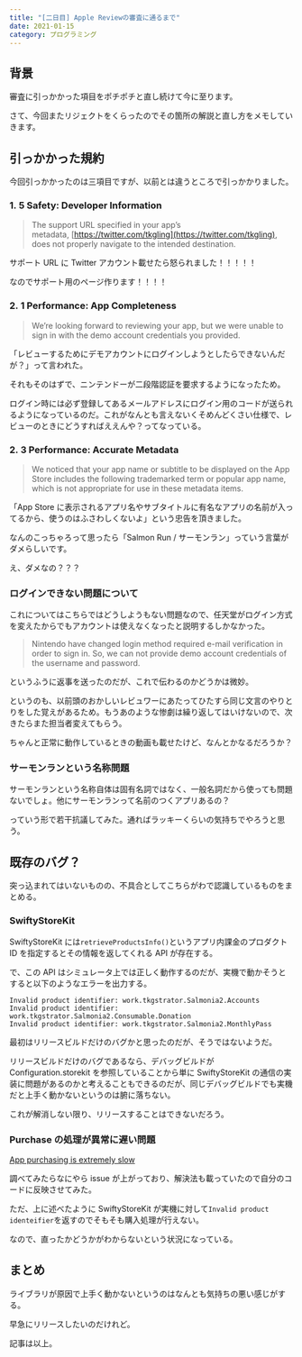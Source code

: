 ```yaml
---
title: "[二日目] Apple Reviewの審査に通るまで"
date: 2021-01-15
category: プログラミング
---
```


## 背景

審査に引っかかった項目をポチポチと直し続けて今に至ります。

さて、今回またリジェクトをくらったのでその箇所の解説と直し方をメモしていきます。

## 引っかかった規約

今回引っかかったのは三項目ですが、以前とは違うところで引っかかりました。

### 1. 5 Safety: Developer Information

> The support URL specified in your app’s metadata, [https://twitter.com/tkgling](https://twitter.com/tkgling), does not properly navigate to the intended destination.

サポート URL に Twitter アカウント載せたら怒られました！！！！！

なのでサポート用のページ作ります！！！！

### 2. 1 Performance: App Completeness

> We’re looking forward to reviewing your app, but we were unable to sign in with the demo account credentials you provided.

「レビューするためにデモアカウントにログインしようとしたらできないんだが？」って言われた。

それもそのはずで、ニンテンドーが二段階認証を要求するようになったため。

ログイン時には必ず登録してあるメールアドレスにログイン用のコードが送られるようになっているのだ。これがなんとも言えないくそめんどくさい仕様で、レビューのときにどうすればええんや？ってなっている。

### 2. 3 Performance: Accurate Metadata

> We noticed that your app name or subtitle to be displayed on the App Store includes the following trademarked term or popular app name, which is not appropriate for use in these metadata items.

「App Store に表示されるアプリ名やサブタイトルに有名なアプリの名前が入ってるから、使うのはふさわしくないよ」という忠告を頂きました。

なんのこっちゃろって思ったら「Salmon Run / サーモンラン」っていう言葉がダメらしいです。

え、ダメなの？？？

### ログインできない問題について

これについてはこちらではどうしようもない問題なので、任天堂がログイン方式を変えたからでもアカウントは使えなくなったと説明するしかなかった。

> Nintendo have changed login method required e-mail verification in order to sign in. So, we can not provide demo account credentials of the username and password.

というふうに返事を送ったのだが、これで伝わるのかどうかは微妙。

というのも、以前頭のおかしいレビュワーにあたってひたすら同じ文言のやりとりをした覚えがあるため。もうあのような惨劇は繰り返してはいけないので、次きたらまた担当者変えてもらう。

ちゃんと正常に動作しているときの動画も載せたけど、なんとかなるだろうか？

### サーモンランという名称問題

サーモンランという名称自体は固有名詞ではなく、一般名詞だから使っても問題ないでしょ。他にサーモンランって名前のつくアプリあるの？

っていう形で若干抗議してみた。通ればラッキーくらいの気持ちでやろうと思う。

## 既存のバグ？

突っ込まれてはいないものの、不具合としてこちらがわで認識しているものをまとめる。

### SwiftyStoreKit

SwiftyStoreKit には`retrieveProductsInfo()`というアプリ内課金のプロダクト ID を指定するとその情報を返してくれる API が存在する。

で、この API はシミュレータ上では正しく動作するのだが、実機で動かそうとすると以下のようなエラーを出力する。

```
Invalid product identifier: work.tkgstrator.Salmonia2.Accounts
Invalid product identifier: work.tkgstrator.Salmonia2.Consumable.Donation
Invalid product identifier: work.tkgstrator.Salmonia2.MonthlyPass
```

最初はリリースビルドだけのバグかと思ったのだが、そうではないようだ。

リリースビルドだけのバグであるなら、デバッグビルドが Configuration.storekit を参照していることから単に SwiftyStoreKit の通信の実装に問題があるのかと考えることもできるのだが、同じデバッグビルドでも実機だと上手く動かないというのは腑に落ちない。

これが解消しない限り、リリースすることはできないだろう。

### Purchase の処理が異常に遅い問題

[App purchasing is extremely slow](https://github.com/bizz84/SwiftyStoreKit/issues/506)

調べてみたらなにやら issue が上がっており、解決法も載っていたので自分のコードに反映させてみた。

ただ、上に述べたように SwiftyStoreKit が実機に対して`Invalid product identeifier`を返すのでそもそも購入処理が行えない。

なので、直ったかどうかがわからないという状況になっている。

## まとめ

ライブラリが原因で上手く動かないというのはなんとも気持ちの悪い感じがする。

早急にリリースしたいのだけれど。

記事は以上。
